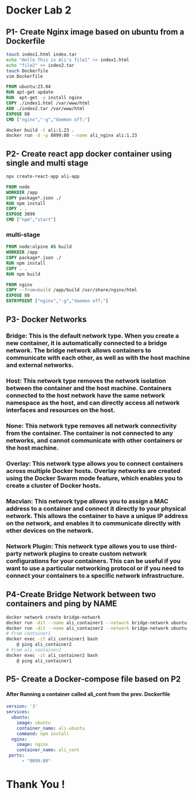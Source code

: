 # Docker Lab 2

## P1- Create Nginx image based on ubuntu from a Dockerfile
```bash 
touch index1.html index.tar
echo "Hello This is Ali's file1" >> index1.html
echo "file2" >> index2.tar
touch Dockerfile 
vim Dockerfile
```
```Dockerfile
FROM ubuntu:23.04
RUN apt-get update
RUN  apt-get -y install nginx
COPY ./index1.html /var/www/html
ADD ./index2.tar /var/www/html
EXPOSE 80
CMD ["nginx","-g","daemon off;"]
```
```bash
docker build -t ali:1.23 .
docker run -d -p 8099:80 --name ali_nginx ali:1.23
```
## P2- Create react app docker container using single and multi stage

```bash
npx create-react-app ali-app
```
```Dockerfile
FROM node
WORKDIR /app
COPY package*.json ./
RUN npm install
COPY . .
EXPOSE 3099
CMD ["npm","start"]
```
### multi-stage

```Dockerfile
FROM node:alpine AS build
WORKDIR /app
COPY package*.json ./
RUN npm install
COPY . .
RUN npm build

FROM nginx
COPY --from=build /app/build /usr/share/nginx/html
EXPOSE 80
ENTRYPOINT ["nginx","-g","daemon off;"]
```

## P3- Docker Networks


### Bridge: This is the default network type. When you create a new container, it is automatically connected to a bridge network. The bridge network allows containers to communicate with each other, as well as with the host machine and external networks.

### Host: This network type removes the network isolation between the container and the host machine. Containers connected to the host network have the same network namespace as the host, and can directly access all network interfaces and resources on the host.

### None: This network type removes all network connectivity from the container. The container is not connected to any networks, and cannot communicate with other containers or the host machine.

### Overlay: This network type allows you to connect containers across multiple Docker hosts. Overlay networks are created using the Docker Swarm mode feature, which enables you to create a cluster of Docker hosts.

### Macvlan: This network type allows you to assign a MAC address to a container and connect it directly to your physical network. This allows the container to have a unique IP address on the network, and enables it to communicate directly with other devices on the network.

### Network Plugin: This network type allows you to use third-party network plugins to create custom network configurations for your containers. This can be useful if you want to use a particular networking protocol or if you need to connect your containers to a specific network infrastructure.                                                


## P4-Create Bridge Network between two containers and ping by NAME

```bash
docker network create bridge-network
docker run -dit --name ali_container1 --network bridge-network ubuntu
docker run -dit --name ali_container2 --network bridge-network ubuntu
# From container1
docker exec -it ali_container1 bash
    @ ping ali_container2
# From ali_container2
docker exec -it ali_container2 bash
    @ ping ali_container1
```

## P5- Create a Docker-compose file based on P2
#### After Running a container called ali_cont from the prev. Dockerfile

```YAML
version: '3'
services:
  ubuntu:
    image: ubuntu
    container_name: ali-ubuntu
    command: npm install
  nginx:
    image: nginx
    container_name: ali_cont
 ports:
      - "8099:80"
```

# Thank You !
                                       



